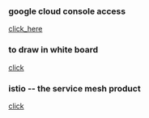 ### google cloud console access

[click_here](https://console.cloud.google.com/)

### to draw in white board 

[click](https://www.tldraw.com/)


### istio -- the service mesh product 

[click](https://istio.io/latest/docs/ops/deployment/architecture/)